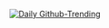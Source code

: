 [![Daily Github-Trending](https://github.com/tomasyang2020/tomasyang2020.github.io/actions/workflows/schedule.yml/badge.svg)](https://github.com/tomasyang2020/tomasyang2020.github.io/actions/workflows/schedule.yml)
